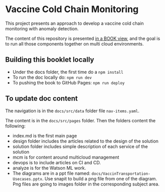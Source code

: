 # Vaccine Cold Chain Monitoring

This project presents an approach to develop a vaccine cold chain monitoring with anomaly detection.

The content of this repository is presented [in a BOOK view](https://ibm-cloud-architecture.github.io/vaccine-solution-main/), and the goal is to run all those components together on multi cloud environments.

## Building this booklet locally

* Under the docs folder, the first time do a `npm install`
* To run the doc locally do: `npm run dev`
* To pushing the book to GitHub Pages: `npm run deploy`

## To update doc content

The navigation is in the `docs/src/data` folder file `nav-items.yaml`.

The content is in the `docs/src/pages` folder. Then the folders content the following:

* index.md is the first main page
* design folder includes the articles related to the design of the solution
* solution folder includes simple description of each service of the solution
* mcm is for content around multicloud management
* devops is to include articles on CI and CD.
* analyze is for the Watson ML work.
* The diagrams are in a ppt file named: `docs/VaccinTransportation-Usecases.pptx`. Use snapit to build a png file from one of the diagram. Png files are going to images folder in the corresponding subject area.

